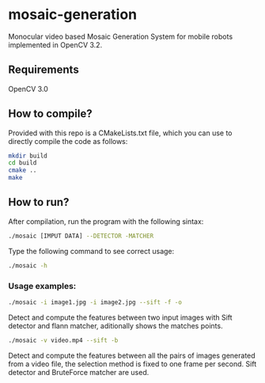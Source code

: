 # mosaic-generation
Monocular video based Mosaic Generation System for mobile robots implemented in OpenCV 3.2.

## Requirements
OpenCV 3.0

## How to compile?
Provided with this repo is a CMakeLists.txt file, which you can use to directly compile the code as follows:
```bash
mkdir build
cd build
cmake ..
make
```
## How to run?
After compilation, run the program with the following sintax:
```bash
./mosaic [IMPUT DATA] --DETECTOR -MATCHER
```
Type the following command to see correct usage:
```bash
./mosaic -h
```
### Usage examples:
```bash
./mosaic -i image1.jpg -i image2.jpg --sift -f -o
```
Detect and compute the features between two input images with Sift detector and flann matcher, aditionally shows the matches points.

```bash
./mosaic -v video.mp4 --sift -b
```
Detect and compute the features between all the pairs of images generated from a video file, the selection method is fixed to one frame per second. Sift detector and BruteForce matcher are used.
